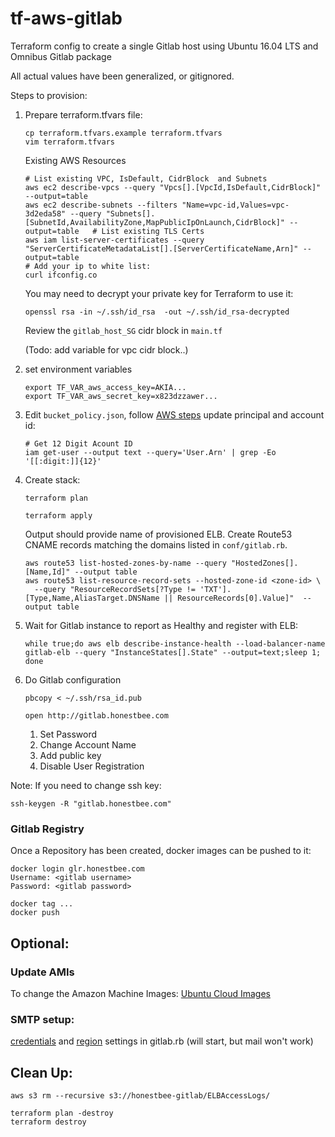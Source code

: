 # tf-aws-gitlab

Terraform config to create a single Gitlab host using Ubuntu 16.04 LTS and Omnibus Gitlab package

All actual values have been generalized, or gitignored. 

Steps to provision:

1. Prepare terraform.tfvars file:
   ```
   cp terraform.tfvars.example terraform.tfvars
   vim terraform.tfvars
   ```

   Existing AWS Resources
   ```
   # List existing VPC, IsDefault, CidrBlock  and Subnets
   aws ec2 describe-vpcs --query "Vpcs[].[VpcId,IsDefault,CidrBlock]" --output=table
   aws ec2 describe-subnets --filters "Name=vpc-id,Values=vpc-3d2eda58" --query "Subnets[].[SubnetId,AvailabilityZone,MapPublicIpOnLaunch,CidrBlock]" --output=table   # List existing TLS Certs
   aws iam list-server-certificates --query "ServerCertificateMetadataList[].[ServerCertificateName,Arn]" --output=table
   # Add your ip to white list:
   curl ifconfig.co
   ```

   You may need to decrypt your private key for Terraform to use it:
   ```
   openssl rsa -in ~/.ssh/id_rsa  -out ~/.ssh/id_rsa-decrypted
   ```

   Review the `gitlab_host_SG` cidr block in `main.tf`

   (Todo: add variable for vpc cidr block..)

2. set environment variables
   ```
   export TF_VAR_aws_access_key=AKIA...
   export TF_VAR_aws_secret_key=x823dzzawer...
   ```

3. Edit `bucket_policy.json`, follow [AWS steps](http://docs.aws.amazon.com/ElasticLoadBalancing/latest/DeveloperGuide/enable-access-logs.html#attach-bucket-policy)
   update principal and account id:
   ```
   # Get 12 Digit Acount ID
   iam get-user --output text --query='User.Arn' | grep -Eo '[[:digit:]]{12}'
   ```


4. Create stack:
   
   ```
   terraform plan
   ```
   
   ```
   terraform apply
   ```
   
   Output should provide name of provisioned ELB. Create Route53 CNAME records matching the domains listed in `conf/gitlab.rb`.

   ```
   aws route53 list-hosted-zones-by-name --query "HostedZones[].[Name,Id]" --output table
   aws route53 list-resource-record-sets --hosted-zone-id <zone-id> \
     --query "ResourceRecordSets[?Type != 'TXT'].[Type,Name,AliasTarget.DNSName || ResourceRecords[0].Value]"  --output table
   ```
  

5. Wait for Gitlab instance to report as Healthy and register with ELB:

   ```
   while true;do aws elb describe-instance-health --load-balancer-name gitlab-elb --query "InstanceStates[].State" --output=text;sleep 1; done
   ```


6. Do Gitlab configuration

   
   ```
   pbcopy < ~/.ssh/rsa_id.pub
   ```
   
   ```
   open http://gitlab.honestbee.com
   ```
   
   1. Set Password
   2. Change Account Name
   3. Add public key
   4. Disable User Registration

Note: If you need to change ssh key:
```
ssh-keygen -R "gitlab.honestbee.com"
```

### Gitlab Registry

Once a Repository has been created, docker images can be pushed to it:

```
docker login glr.honestbee.com
Username: <gitlab username>
Password: <gitlab password>
```

```
docker tag ... 
docker push
```

## Optional:

### Update AMIs

To change the Amazon Machine Images: [Ubuntu Cloud Images](https://cloud-images.ubuntu.com/locator/ec2/)

### SMTP setup:

[credentials](https://github.com/comerford/tf-aws-gitlab/blob/master/conf/gitlab.rb#L290) and [region](https://github.com/comerford/tf-aws-gitlab/blob/master/conf/gitlab.rb#L288) settings in gitlab.rb (will start, but mail won't work)

## Clean Up:

```
aws s3 rm --recursive s3://honestbee-gitlab/ELBAccessLogs/
```

```
terraform plan -destroy
terraform destroy
```


